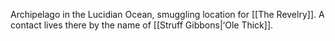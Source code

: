 Archipelago in the Lucidian Ocean, smuggling location for [[The Revelry]]. A contact lives there by the name of [[Struff Gibbons|‘Ole Thick]].